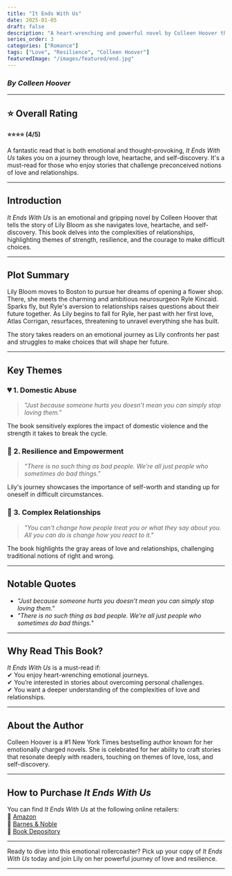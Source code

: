 ```yaml
---
title: "It Ends With Us"
date: 2025-01-05
draft: false
description: "A heart-wrenching and powerful novel by Colleen Hoover that explores the complexities of love, strength, and resilience."
series_order: 3
categories: ["Romance"]
tags: ["Love", "Resilience", "Colleen Hoover"]
featuredImage: "/images/featured/end.jpg"
---
```


### *By Colleen Hoover*

---

## ⭐ Overall Rating  
**⭐⭐⭐⭐ (4/5)**  

A fantastic read that is both emotional and thought-provoking, *It Ends With Us* takes you on a journey through love, heartache, and self-discovery. It's a must-read for those who enjoy stories that challenge preconceived notions of love and relationships.

---

## **Introduction**  

*It Ends With Us* is an emotional and gripping novel by Colleen Hoover that tells the story of Lily Bloom as she navigates love, heartache, and self-discovery. This book delves into the complexities of relationships, highlighting themes of strength, resilience, and the courage to make difficult choices.

---

## **Plot Summary**  

Lily Bloom moves to Boston to pursue her dreams of opening a flower shop. There, she meets the charming and ambitious neurosurgeon Ryle Kincaid. Sparks fly, but Ryle's aversion to relationships raises questions about their future together. As Lily begins to fall for Ryle, her past with her first love, Atlas Corrigan, resurfaces, threatening to unravel everything she has built.

The story takes readers on an emotional journey as Lily confronts her past and struggles to make choices that will shape her future.

---

## **Key Themes**  

### 💔 **1. Domestic Abuse**  
> *"Just because someone hurts you doesn’t mean you can simply stop loving them."*  

The book sensitively explores the impact of domestic violence and the strength it takes to break the cycle.  

### 🌱 **2. Resilience and Empowerment**  
> *"There is no such thing as bad people. We’re all just people who sometimes do bad things."*  

Lily's journey showcases the importance of self-worth and standing up for oneself in difficult circumstances.  

### 💖 **3. Complex Relationships**  
> *"You can't change how people treat you or what they say about you. All you can do is change how you react to it."*  

The book highlights the gray areas of love and relationships, challenging traditional notions of right and wrong.  

---

## **Notable Quotes**  

- *"Just because someone hurts you doesn’t mean you can simply stop loving them."*  
- *"There is no such thing as bad people. We’re all just people who sometimes do bad things."*  

---

## **Why Read This Book?**  

*It Ends With Us* is a must-read if:  
✔ You enjoy heart-wrenching emotional journeys.  
✔ You’re interested in stories about overcoming personal challenges.  
✔ You want a deeper understanding of the complexities of love and relationships.  

---

## **About the Author**  

Colleen Hoover is a #1 New York Times bestselling author known for her emotionally charged novels. She is celebrated for her ability to craft stories that resonate deeply with readers, touching on themes of love, loss, and self-discovery.

---

## **How to Purchase *It Ends With Us***  

You can find *It Ends With Us* at the following online retailers:  
📖 [Amazon](https://www.amazon.com)  
📖 [Barnes & Noble](https://www.barnesandnoble.com)  
📖 [Book Depository](https://www.bookdepository.com)  

---

Ready to dive into this emotional rollercoaster? Pick up your copy of *It Ends With Us* today and join Lily on her powerful journey of love and resilience.  

---
